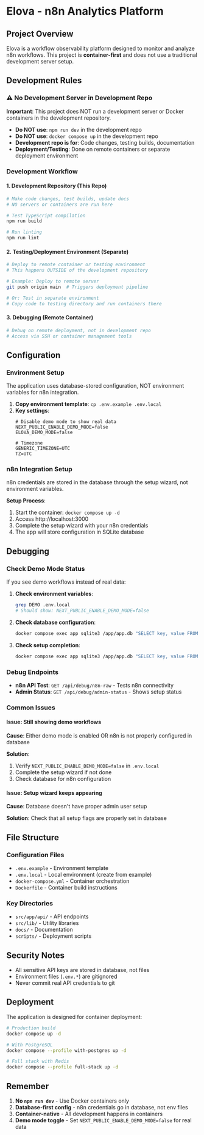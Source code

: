 # Elova - n8n Analytics Platform

## Project Overview
Elova is a workflow observability platform designed to monitor and analyze n8n workflows. This project is **container-first** and does not use a traditional development server setup.

## Development Rules

### ⚠️ No Development Server in Development Repo
**Important**: This project does NOT run a development server or Docker containers in the development repository.

- **Do NOT use**: `npm run dev` in the development repo
- **Do NOT use**: `docker compose up` in the development repo
- **Development repo is for**: Code changes, testing builds, documentation
- **Deployment/Testing**: Done on remote containers or separate deployment environment

### Development Workflow

#### 1. Development Repository (This Repo)
```bash
# Make code changes, test builds, update docs
# NO servers or containers are run here

# Test TypeScript compilation
npm run build

# Run linting
npm run lint
```

#### 2. Testing/Deployment Environment (Separate)
```bash
# Deploy to remote container or testing environment
# This happens OUTSIDE of the development repository

# Example: Deploy to remote server
git push origin main  # Triggers deployment pipeline

# Or: Test in separate environment
# Copy code to testing directory and run containers there
```

#### 3. Debugging (Remote Container)
```bash
# Debug on remote deployment, not in development repo
# Access via SSH or container management tools
```

## Configuration

### Environment Setup
The application uses database-stored configuration, NOT environment variables for n8n integration.

1. **Copy environment template**: `cp .env.example .env.local`
2. **Key settings**:
   ```env
   # Disable demo mode to show real data
   NEXT_PUBLIC_ENABLE_DEMO_MODE=false
   ELOVA_DEMO_MODE=false
   
   # Timezone
   GENERIC_TIMEZONE=UTC
   TZ=UTC
   ```

### n8n Integration Setup
n8n credentials are stored in the database through the setup wizard, not environment variables.

**Setup Process**:
1. Start the container: `docker compose up -d`
2. Access http://localhost:3000
3. Complete the setup wizard with your n8n credentials
4. The app will store configuration in SQLite database

## Debugging

### Check Demo Mode Status
If you see demo workflows instead of real data:

1. **Check environment variables**:
   ```bash
   grep DEMO .env.local
   # Should show: NEXT_PUBLIC_ENABLE_DEMO_MODE=false
   ```

2. **Check database configuration**:
   ```bash
   docker compose exec app sqlite3 /app/app.db "SELECT key, value FROM config WHERE key LIKE '%n8n%';"
   ```

3. **Check setup completion**:
   ```bash
   docker compose exec app sqlite3 /app/app.db "SELECT key, value FROM config WHERE key LIKE '%setup%';"
   ```

### Debug Endpoints
- **n8n API Test**: `GET /api/debug/n8n-raw` - Tests n8n connectivity
- **Admin Status**: `GET /api/debug/admin-status` - Shows setup status

### Common Issues

#### Issue: Still showing demo workflows
**Cause**: Either demo mode is enabled OR n8n is not properly configured in database

**Solution**:
1. Verify `NEXT_PUBLIC_ENABLE_DEMO_MODE=false` in `.env.local`
2. Complete the setup wizard if not done
3. Check database for n8n configuration

#### Issue: Setup wizard keeps appearing
**Cause**: Database doesn't have proper admin user setup

**Solution**: Check that all setup flags are properly set in database

## File Structure

### Configuration Files
- `.env.example` - Environment template
- `.env.local` - Local environment (create from example)
- `docker-compose.yml` - Container orchestration
- `Dockerfile` - Container build instructions

### Key Directories
- `src/app/api/` - API endpoints
- `src/lib/` - Utility libraries
- `docs/` - Documentation
- `scripts/` - Deployment scripts

## Security Notes

- All sensitive API keys are stored in database, not files
- Environment files (`.env.*`) are gitignored
- Never commit real API credentials to git

## Deployment

The application is designed for container deployment:

```bash
# Production build
docker compose up -d

# With PostgreSQL
docker compose --profile with-postgres up -d

# Full stack with Redis
docker compose --profile full-stack up -d
```

## Remember

1. **No `npm run dev`** - Use Docker containers only
2. **Database-first config** - n8n credentials go in database, not env files
3. **Container-native** - All development happens in containers
4. **Demo mode toggle** - Set `NEXT_PUBLIC_ENABLE_DEMO_MODE=false` for real data